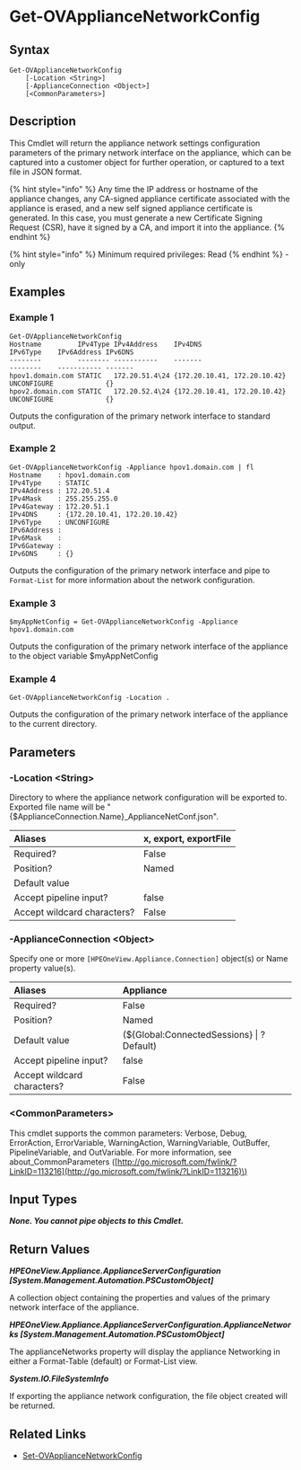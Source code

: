 ﻿---
description: Retrieves the configuration of the primary NIC of the appliance
---

# Get-OVApplianceNetworkConfig

## Syntax

```text
Get-OVApplianceNetworkConfig
    [-Location <String>]
    [-ApplianceConnection <Object>]
    [<CommonParameters>]
```

## Description

This Cmdlet will return the appliance network settings configuration parameters of the primary network interface on the appliance, which can be captured into a customer object for further operation, or captured to a text file in JSON format.

{% hint style="info" %}
Any time the IP address or hostname of the appliance changes, any CA-signed appliance certificate associated with the appliance is erased, and a new self signed appliance certificate is generated. In this case, you must generate a new Certificate Signing Request (CSR), have it signed by a CA, and import it into the appliance.
{% endhint %}


{% hint style="info" %}
Minimum required privileges: Read
{% endhint %}
-only
## Examples

###  Example 1 

```text
Get-OVApplianceNetworkConfig
Hostname         IPv4Type IPv4Address    IPv4DNS                      IPv6Type    IPv6Address IPv6DNS
--------         -------- -----------    -------                      --------    ----------- -------
hpov1.domain.com STATIC   172.20.51.4\24 {172.20.10.41, 172.20.10.42} UNCONFIGURE             {}
hpov2.domain.com STATIC   172.20.52.4\24 {172.20.10.41, 172.20.10.42} UNCONFIGURE             {}
```

Outputs the configuration of the primary network interface to standard output.

###  Example 2 

```text
Get-OVApplianceNetworkConfig -Appliance hpov1.domain.com | fl
Hostname    : hpov1.domain.com 
IPv4Type    : STATIC
IPv4Address : 172.20.51.4
IPv4Mask    : 255.255.255.0
IPv4Gateway : 172.20.51.1
IPv4DNS     : {172.20.10.41, 172.20.10.42}
IPv6Type    : UNCONFIGURE
IPv6Address :
IPv6Mask    :
IPv6Gateway :
IPv6DNS     : {}
```

Outputs the configuration of the primary network interface and pipe to `Format-List` for more information about the network configuration.

###  Example 3 

```text
$myAppNetConfig = Get-OVApplianceNetworkConfig -Appliance hpov1.domain.com
```

Outputs the configuration of the primary network interface of the appliance to the object variable $myAppNetConfig

###  Example 4 

```text
Get-OVApplianceNetworkConfig -Location .
```

Outputs the configuration of the primary network interface of the appliance to the current directory.

## Parameters

### -Location &lt;String&gt;

Directory to where the appliance network configuration will be exported to.
Exported file name will be "{$ApplianceConnection.Name}_ApplianceNetConf.json".

| Aliases | x, export, exportFile |
| :--- | :--- |
| Required? | False |
| Position? | Named |
| Default value |  |
| Accept pipeline input? | false |
| Accept wildcard characters? | False |

### -ApplianceConnection &lt;Object&gt;

Specify one or more `[HPEOneView.Appliance.Connection]` object(s) or Name property value(s).

| Aliases | Appliance |
| :--- | :--- |
| Required? | False |
| Position? | Named |
| Default value | (${Global:ConnectedSessions} &vert; ? Default) |
| Accept pipeline input? | false |
| Accept wildcard characters? | False |

### &lt;CommonParameters&gt;

This cmdlet supports the common parameters: Verbose, Debug, ErrorAction, ErrorVariable, WarningAction, WarningVariable, OutBuffer, PipelineVariable, and OutVariable. For more information, see about\_CommonParameters \([http://go.microsoft.com/fwlink/?LinkID=113216](http://go.microsoft.com/fwlink/?LinkID=113216)\)

## Input Types

_**None.  You cannot pipe objects to this Cmdlet.**_

## Return Values

_**HPEOneView.Appliance.ApplianceServerConfiguration [System.Management.Automation.PSCustomObject]**_

A collection object containing the properties and values of the primary network interface of the appliance.

_**HPEOneView.Appliance.ApplianceServerConfiguration.ApplianceNetworks [System.Management.Automation.PSCustomObject]**_

The applianceNetworks property will display the appliance Networking in either a Format-Table (default) or Format-List view.

_**System.IO.FileSystemInfo**_

If exporting the appliance network configuration, the file object created will be returned.

## Related Links

* [Set-OVApplianceNetworkConfig](set-ovappliancenetworkconfig.md)

